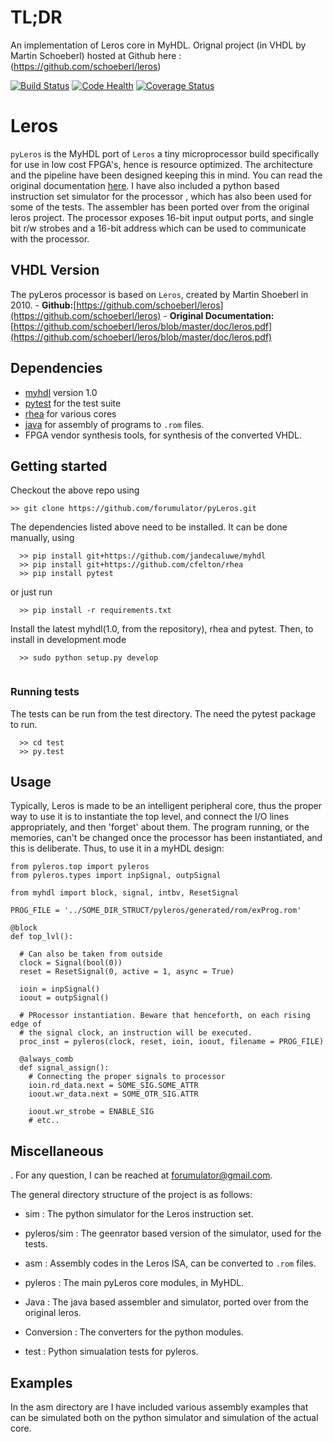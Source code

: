 # TL;DR
An implementation of Leros core in MyHDL. Orignal project (in VHDL by Martin Schoeberl) hosted at Github here : (https://github.com/schoeberl/leros)

<!-- banner -->
 
[![Build Status](https://travis-ci.org/forumulator/pyLeros.svg?branch=conversion)](https://travis-ci.org/forumulator/pyLeros)
[![Code Health](https://landscape.io/github/forumulator/pyLeros/master/landscape.svg?style=flat)](https://landscape.io/github/forumulator/pyLeros/master)
[![Coverage Status](https://coveralls.io/repos/github/forumulator/pyLeros/badge.svg?branch=master)](https://coveralls.io/github/forumulator/pyLeros?branch=master)
 
Leros
=====

`pyLeros` is the MyHDL port of `Leros` a tiny microprocessor build specifically for use 
in low cost FPGA's, hence is resource optimized. The architecture and the pipeline 
have been designed keeping this in mind. You can read the original 
documentation [here](http://www.myhdl.org). I have also included a python
based instruction set simulator for the processor , which has also been used for some of the tests.
The assembler has been ported over from the original leros project. The processor exposes 16-bit 
input output ports, and single bit r/w strobes and a 16-bit address which can be used to communicate with the processor.


VHDL Version
--------
The pyLeros processor is based on `Leros`, created by Martin Shoeberl in 2010.
	- **Github:**[https://github.com/schoeberl/leros](https://github.com/schoeberl/leros)
	- **Original Documentation:** [https://github.com/schoeberl/leros/blob/master/doc/leros.pdf](https://github.com/schoeberl/leros/blob/master/doc/leros.pdf)
 
 
Dependencies
------------
   - [myhdl](http://www.myhdl.org) version 1.0
   - [pytest](http://www.pytest.org) for the test suite
   - [rhea](https://github.com/cfelton/rhea) for various cores
   - [java]() for assembly of programs to `.rom` files.
   - FPGA vendor synthesis tools, for synthesis of the converted VHDL.
   

Getting started
---------------
Checkout the above repo using

```
>> git clone https://github.com/forumulator/pyLeros.git

```
The dependencies listed above need to be installed. It can be done
manually, using

```
  >> pip install git+https://github.com/jandecaluwe/myhdl
  >> pip install git+https://github.com/cfelton/rhea
  >> pip install pytest
```

or just run

```  
  >> pip install -r requirements.txt
```

Install the latest myhdl(1.0, from the repository), rhea and pytest. Then, to install in development mode


```  
  >> sudo python setup.py develop
 
```

### Running tests

The tests can be run from the test directory. The need the pytest package to run.

```
  >> cd test
  >> py.test
```

Usage
-------
Typically, Leros is made to be an intelligent peripheral core, thus the proper way to use it is to
instantiate the top level, and connect the I/O lines appropriately, and then 'forget' about them. The program running, 
or the memories, can't be changed once the processor has been instantiated, and this is deliberate. Thus, to use it in
a myHDL design:

```
from pyleros.top import pyleros
from pyleros.types import inpSignal, outpSignal

from myhdl import block, signal, intbv, ResetSignal

PROG_FILE = '../SOME_DIR_STRUCT/pyleros/generated/rom/exProg.rom'

@block
def top_lvl():

  # Can also be taken from outside
  clock = Signal(bool(0))
  reset = ResetSignal(0, active = 1, async = True)

  ioin = inpSignal()
  ioout = outpSignal()

  # PRocessor instantiation. Beware that henceforth, on each rising edge of 
  # the signal clock, an instruction will be executed.
  proc_inst = pyleros(clock, reset, ioin, ioout, filename = PROG_FILE)

  @always_comb
  def signal_assign():
    # Connecting the proper signals to processor
    ioin.rd_data.next = SOME_SIG.SOME_ATTR
    ioout.wr_data.next = SOME_OTR_SIG.ATTR

    ioout.wr_strobe = ENABLE_SIG
    # etc..
```

Miscellaneous
----------------
. 
For any question, I can be reached at forumulator@gmail.com.

The general directory structure of the project is as follows:


   * sim : The python simulator for the Leros instruction set. 

   * pyleros/sim : The geenrator based version of the simulator, used for the tests. 

   * asm : Assembly codes in the Leros ISA, can be converted to `.rom` files.

   * pyleros : The main pyLeros core modules, in MyHDL. 

   * Java : The java based assembler and simulator, ported over from the original leros. 

   * Conversion : The converters for the python modules.

   * test : Python simualation tests for pyleros.



Examples
--------
In the asm directory are I have included various assembly examples that 
can be simulated both on the python simulator and simulation of the actual core. 

